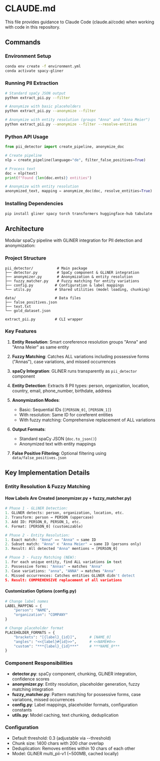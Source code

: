 # CLAUDE.md

This file provides guidance to Claude Code (claude.ai/code) when working with code in this repository.

## Commands

### Environment Setup
```bash
conda env create -f environment.yml
conda activate spacy-gliner
```

### Running PII Extraction
```bash
# Standard spaCy JSON output
python extract_pii.py --filter

# Anonymize with basic placeholders
python extract_pii.py --anonymize --filter

# Anonymize with entity resolution (groups "Anna" and "Anna Meier")
python extract_pii.py --anonymize --filter --resolve-entities
```

### Python API Usage
```python
from pii_detector import create_pipeline, anonymize_doc

# Create pipeline
nlp = create_pipeline(language="de", filter_false_positives=True)

# Process text
doc = nlp(text)
print(f"Found {len(doc.ents)} entities")

# Anonymize with entity resolution
anonymized_text, mapping = anonymize_doc(doc, resolve_entities=True)
```

### Installing Dependencies
```bash
pip install gliner spacy torch transformers huggingface-hub tabulate
```

## Architecture

Modular spaCy pipeline with GLiNER integration for PII detection and anonymization:

### Project Structure
```
pii_detector/           # Main package
├── detector.py         # SpaCy component & GLiNER integration  
├── anonymizer.py       # Anonymization & entity resolution
├── fuzzy_matcher.py    # Fuzzy matching for entity variations
├── config.py          # Configuration & label mappings
└── utils.py           # Shared utilities (model loading, chunking)

data/                  # Data files
├── false_positives.json
├── text.txt
└── gold_dataset.json

extract_pii.py         # CLI wrapper
```

### Key Features

1. **Entity Resolution**: Smart coreference resolution groups "Anna" and "Anna Meier" as same entity

2. **Fuzzy Matching**: Catches ALL variations including possessive forms ("Annas"), case variations, and missed occurrences

3. **spaCy Integration**: GLiNER runs transparently as `pii_detector` component

4. **Entity Detection**: Extracts 8 PII types: person, organization, location, country, email, phone_number, birthdate, address

5. **Anonymization Modes**:
   - Basic: Sequential IDs (`[PERSON_0]`, `[PERSON_1]`)
   - With resolution: Same ID for coreferent entities
   - With fuzzy matching: Comprehensive replacement of ALL variations

6. **Output Formats**:
   - Standard spaCy JSON (`doc.to_json()`)
   - Anonymized text with entity mappings

7. **False Positive Filtering**: Optional filtering using `data/false_positives.json`

## Key Implementation Details

### Entity Resolution & Fuzzy Matching

#### How Labels Are Created (anonymizer.py + fuzzy_matcher.py)
```python
# Phase 1 - GLiNER Detection:
1. GLiNER detects: person, organization, location, etc.
2. Transform: person → PERSON (uppercase)
3. Add ID: PERSON_0, PERSON_1, etc.
4. Format: [PERSON_0] (customizable)

# Phase 2 - Entity Resolution:
1. Exact match: "Anna" == "Anna" → same ID
2. Subset match: "Anna" ⊂ "Anna Meier" → same ID (persons only)
3. Result: All detected "Anna" mentions → [PERSON_0]

# Phase 3 - Fuzzy Matching (NEW):
1. For each unique entity, find ALL variations in text
2. Possessive forms: "Annas" → matches "Anna" 
3. Case variations: "anna", "ANNA" → matches "Anna"
4. Missed occurrences: Catches entities GLiNER didn't detect
5. Result: COMPREHENSIVE replacement of all variations
```

#### Customization Options (config.py)
```python
# Change label names
LABEL_MAPPING = {
    "person": "NAME",
    "organization": "COMPANY"
}

# Change placeholder format
PLACEHOLDER_FORMATS = {
    "brackets": "[{label}_{id}]",      # [NAME_0]
    "angles": "<<{label}#{id}>>",      # <<NAME#0>>
    "custom": "***{label}_{id}***"     # ***NAME_0***
}
```

### Component Responsibilities
- **detector.py**: spaCy component, chunking, GLiNER integration, confidence scores
- **anonymizer.py**: Entity resolution, placeholder generation, fuzzy matching integration
- **fuzzy_matcher.py**: Pattern matching for possessive forms, case variations, missed occurrences
- **config.py**: Label mappings, placeholder formats, configuration constants
- **utils.py**: Model caching, text chunking, deduplication

### Configuration
- Default threshold: 0.3 (adjustable via --threshold)
- Chunk size: 1400 chars with 200 char overlap
- Deduplication: Removes entities within 10 chars of each other
- Model: GLiNER multi_pii-v1 (~500MB, cached locally)